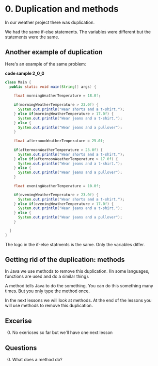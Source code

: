 # 0. Duplication and methods

In our weather project there was duplication.

We had the same if-else statements. The variables were different but the statements were the same.

## Another example of duplication

Here's an example of the same problem:

**code sample 2_0_0**
```java
class Main {
  public static void main(String[] args) {
  
    float morningWeatherTemperature = 18.0f;
    
    if(morningWeatherTemperature > 23.0f) {
      System.out.println("Wear shorts and a t-shirt.");
    } else if(morningWeatherTemperature > 17.0f) {
      System.out.println("Wear jeans and a t-shirt.");    
    } else {
      System.out.println("Wear jeans and a pullover");    
    }
    
    float afternoonWeatherTemperature = 25.0f;
    
    if(afternoonWeatherTemperature > 23.0f) {
      System.out.println("Wear shorts and a t-shirt.");
    } else if(afternoonWeatherTemperature > 17.0f) {
      System.out.println("Wear jeans and a t-shirt.");    
    } else {
      System.out.println("Wear jeans and a pullover");    
    }    
    
    float eveningWeatherTemperature = 10.0f;    

    if(eveningWeatherTemperature > 23.0f) {
      System.out.println("Wear shorts and a t-shirt.");
    } else if(eveningWeatherTemperature > 17.0f) {
      System.out.println("Wear jeans and a t-shirt.");    
    } else {
      System.out.println("Wear jeans and a pullover");    
    }    

  }
}
```

The logc in the if-else statments is the same. Only the variables differ.

## Getting rid of the duplication: methods

In Java we use methods to remove this duplication. (In some languages, functions are used and do a similar thing).

A method tells Java to do the something. You can do this something many times. But you only type the method once.

In the next lessons we will look at methods. At the end of the lessons you will use methods to remove this duplication.

## Excerise

0. No exericses so far but we'll have one next lesson

## Questions

0. What does a method do?
